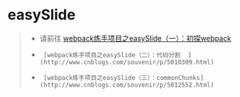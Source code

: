 # easySlide
> * 请前往   [webpack练手项目之easySlide（一）：初探webpack ](http://www.cnblogs.com/souvenir/p/5006559.html)
> *      [webpack练手项目之easySlide（二）：代码分割  ](http://www.cnblogs.com/souvenir/p/5010309.html)
> *		 [webpack练手项目之easySlide（三）：commonChunks](http://www.cnblogs.com/souvenir/p/5012552.html)

